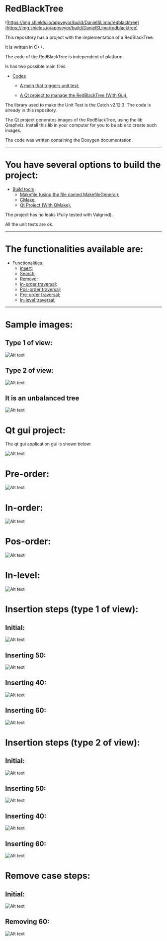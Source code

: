 RedBlackTree
====================

![https://img.shields.io/appveyor/build/DanielSLima/redblacktree](https://img.shields.io/appveyor/build/DanielSLima/redblacktree)


This repository has a project with the implementation of a RedBlackTree.

It is written in C++.

The code of the RedBlackTree is independent of platform.

Is has two possible main files:

* [Codes](#markdown-header)
	* [A main that triggers unit test;](#markdown-header-emphasis)

	* [A Qt project to manage the RedBlackTree (With Gui).](#markdown-header-strikethrough)
	
The library used to make the Unit Test is the Catch v2.12.3. The code is already in this repository.

The Qt project generates images of the RedBlackTree, using the lib Graphviz.
Install this lib in your computer for you to be able to create such images.

The code was written containing the Doxygen documentation.

- - -

You have several options to build the project: 
====================

* [Build tools](#markdown-header)
	* [Makefile (using the file named MakefileGeneral);](#markdown-header-emphasis)
	* [CMake.](#markdown-header-emphasis)
	* [Qt Project (With QMake).](#markdown-header-emphasis)

The project has no leaks (Fully tested with Valgrind).

All the unit tests are ok.

- - -

The functionalities available are: 
====================

* [Functionalities](#markdown-header)
	* [Insert;](#markdown-header-emphasis)
	* [Search;](#markdown-header-emphasis)	
	* [Remove;](#markdown-header-emphasis)
	* [In-order traversal;](#markdown-header-emphasis)
	* [Pos-order traversal;](#markdown-header-emphasis)
	* [Pre-order traversal;](#markdown-header-emphasis)
	* [In-level traversal;](#markdown-header-emphasis)
	
- - -

Sample images: 
====================

## Type 1 of view:

![Alt text](images/sample.png)

## Type 2 of view:
![Alt text](images/sample2.png)

## It is an unbalanced tree

![Alt text](images/sampleunbalanced.png)

Qt gui project: 
====================
The qt gui application gui is shown below:

![Alt text](images/guisample.png)


Pre-order: 
====================

![Alt text](images/preorder.png)

In-order: 
====================

![Alt text](images/inorder.png)

Pos-order: 
====================

![Alt text](images/posorder.png)

In-level: 
====================

![Alt text](images/inlevel.png)


Insertion steps (type 1 of view): 
====================

## Initial:

![Alt text](images/insertion/0a.png)

## Inserting 50:

![Alt text](images/insertion/1a.png)

## Inserting 40:

![Alt text](images/insertion/2a.png)

## Inserting 60:

![Alt text](images/insertion/3a.png)



Insertion steps (type 2 of view): 
====================

## Initial:

![Alt text](images/insertion/0b.png)

## Inserting 50:

![Alt text](images/insertion/1b.png)

## Inserting 40:

![Alt text](images/insertion/2b.png)

## Inserting 60:

![Alt text](images/insertion/3b.png)



Remove case steps: 
====================

## Initial:

![Alt text](images/remove/0.png)

## Removing 60:

![Alt text](images/remove/1.png)

